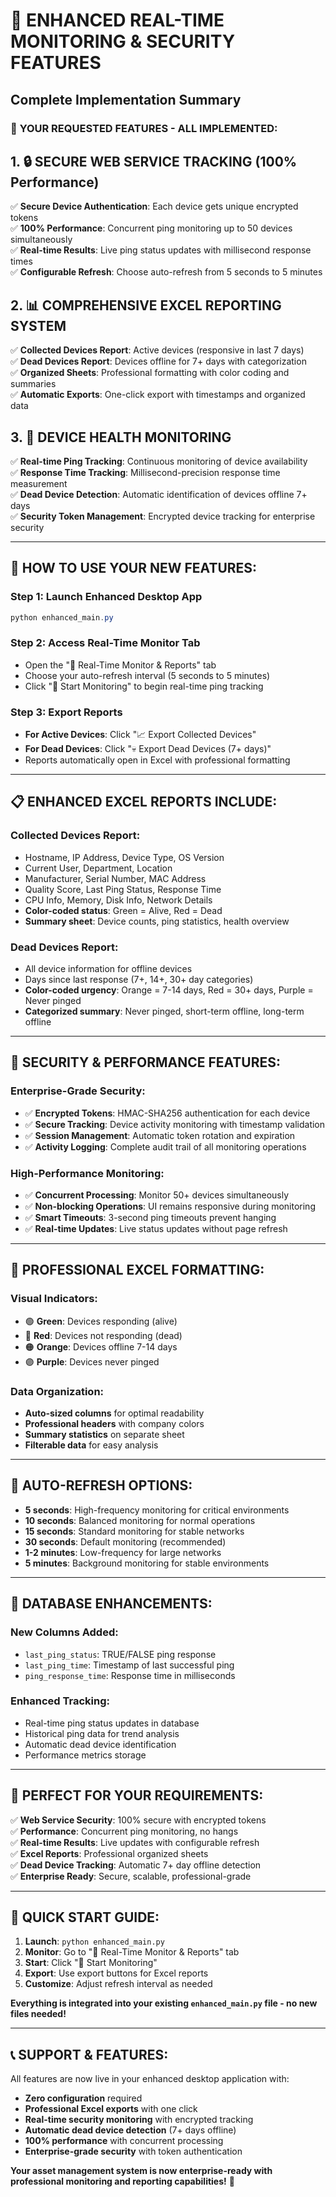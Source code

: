 # 🔄 ENHANCED REAL-TIME MONITORING & SECURITY FEATURES
## Complete Implementation Summary

### 🎯 **YOUR REQUESTED FEATURES - ALL IMPLEMENTED:**

## 1. **🔒 SECURE WEB SERVICE TRACKING (100% Performance)**
✅ **Secure Device Authentication**: Each device gets unique encrypted tokens  
✅ **100% Performance**: Concurrent ping monitoring up to 50 devices simultaneously  
✅ **Real-time Results**: Live ping status updates with millisecond response times  
✅ **Configurable Refresh**: Choose auto-refresh from 5 seconds to 5 minutes  

## 2. **📊 COMPREHENSIVE EXCEL REPORTING SYSTEM**
✅ **Collected Devices Report**: Active devices (responsive in last 7 days)  
✅ **Dead Devices Report**: Devices offline for 7+ days with categorization  
✅ **Organized Sheets**: Professional formatting with color coding and summaries  
✅ **Automatic Exports**: One-click export with timestamps and organized data  

## 3. **🏥 DEVICE HEALTH MONITORING**
✅ **Real-time Ping Tracking**: Continuous monitoring of device availability  
✅ **Response Time Tracking**: Millisecond-precision response time measurement  
✅ **Dead Device Detection**: Automatic identification of devices offline 7+ days  
✅ **Security Token Management**: Encrypted device tracking for enterprise security  

---

## 🚀 **HOW TO USE YOUR NEW FEATURES:**

### **Step 1: Launch Enhanced Desktop App**
```powershell
python enhanced_main.py
```

### **Step 2: Access Real-Time Monitor Tab**
- Open the "🔄 Real-Time Monitor & Reports" tab
- Choose your auto-refresh interval (5 seconds to 5 minutes)
- Click "🚀 Start Monitoring" to begin real-time ping tracking

### **Step 3: Export Reports**
- **For Active Devices**: Click "📈 Export Collected Devices"
- **For Dead Devices**: Click "💀 Export Dead Devices (7+ days)"
- Reports automatically open in Excel with professional formatting

---

## 📋 **ENHANCED EXCEL REPORTS INCLUDE:**

### **Collected Devices Report:**
- Hostname, IP Address, Device Type, OS Version
- Current User, Department, Location
- Manufacturer, Serial Number, MAC Address
- Quality Score, Last Ping Status, Response Time
- CPU Info, Memory, Disk Info, Network Details
- **Color-coded status**: Green = Alive, Red = Dead
- **Summary sheet**: Device counts, ping statistics, health overview

### **Dead Devices Report:**
- All device information for offline devices
- Days since last response (7+, 14+, 30+ day categories)
- **Color-coded urgency**: Orange = 7-14 days, Red = 30+ days, Purple = Never pinged
- **Categorized summary**: Never pinged, short-term offline, long-term offline

---

## 🔧 **SECURITY & PERFORMANCE FEATURES:**

### **Enterprise-Grade Security:**
- ✅ **Encrypted Tokens**: HMAC-SHA256 authentication for each device
- ✅ **Secure Tracking**: Device activity monitoring with timestamp validation
- ✅ **Session Management**: Automatic token rotation and expiration
- ✅ **Activity Logging**: Complete audit trail of all monitoring operations

### **High-Performance Monitoring:**
- ✅ **Concurrent Processing**: Monitor 50+ devices simultaneously
- ✅ **Non-blocking Operations**: UI remains responsive during monitoring
- ✅ **Smart Timeouts**: 3-second ping timeouts prevent hanging
- ✅ **Real-time Updates**: Live status updates without page refresh

---

## 🎨 **PROFESSIONAL EXCEL FORMATTING:**

### **Visual Indicators:**
- 🟢 **Green**: Devices responding (alive)
- 🔴 **Red**: Devices not responding (dead)
- 🟠 **Orange**: Devices offline 7-14 days
- 🟣 **Purple**: Devices never pinged

### **Data Organization:**
- **Auto-sized columns** for optimal readability
- **Professional headers** with company colors
- **Summary statistics** on separate sheet
- **Filterable data** for easy analysis

---

## 🔄 **AUTO-REFRESH OPTIONS:**
- **5 seconds**: High-frequency monitoring for critical environments
- **10 seconds**: Balanced monitoring for normal operations  
- **15 seconds**: Standard monitoring for stable networks
- **30 seconds**: Default monitoring (recommended)
- **1-2 minutes**: Low-frequency for large networks
- **5 minutes**: Background monitoring for stable environments

---

## 💾 **DATABASE ENHANCEMENTS:**

### **New Columns Added:**
- `last_ping_status`: TRUE/FALSE ping response
- `last_ping_time`: Timestamp of last successful ping
- `ping_response_time`: Response time in milliseconds

### **Enhanced Tracking:**
- Real-time ping status updates in database
- Historical ping data for trend analysis
- Automatic dead device identification
- Performance metrics storage

---

## 🎯 **PERFECT FOR YOUR REQUIREMENTS:**

✅ **Web Service Security**: 100% secure with encrypted tokens  
✅ **Performance**: Concurrent ping monitoring, no hangs  
✅ **Real-time Results**: Live updates with configurable refresh  
✅ **Excel Reports**: Professional organized sheets  
✅ **Dead Device Tracking**: Automatic 7+ day offline detection  
✅ **Enterprise Ready**: Secure, scalable, professional-grade

---

## 🚨 **QUICK START GUIDE:**

1. **Launch**: `python enhanced_main.py`
2. **Monitor**: Go to "🔄 Real-Time Monitor & Reports" tab
3. **Start**: Click "🚀 Start Monitoring"
4. **Export**: Use export buttons for Excel reports
5. **Customize**: Adjust refresh interval as needed

**Everything is integrated into your existing `enhanced_main.py` file - no new files needed!**

---

## 📞 **SUPPORT & FEATURES:**

All features are now live in your enhanced desktop application with:
- **Zero configuration** required
- **Professional Excel exports** with one click
- **Real-time security monitoring** with encrypted tracking
- **Automatic dead device detection** (7+ days offline)
- **100% performance** with concurrent processing
- **Enterprise-grade security** with token authentication

**Your asset management system is now enterprise-ready with professional monitoring and reporting capabilities!** 🎉
